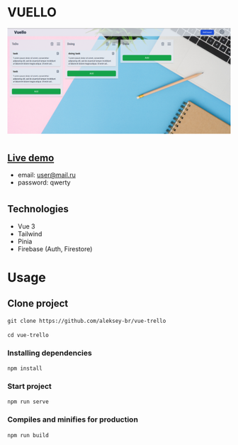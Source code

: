 # VUELLO

![main screen](screenshot.png)

#

## [Live demo](http://example.com/)

- email: user@mail.ru
- password: qwerty

#

## Technologies

- Vue 3
- Tailwind
- Pinia
- Firebase (Auth, Firestore)

#

# Usage

## Clone project

```
git clone https://github.com/aleksey-br/vue-trello

cd vue-trello
```

### Installing dependencies

```
npm install
```

### Start project

```
npm run serve
```

### Compiles and minifies for production

```
npm run build
```
